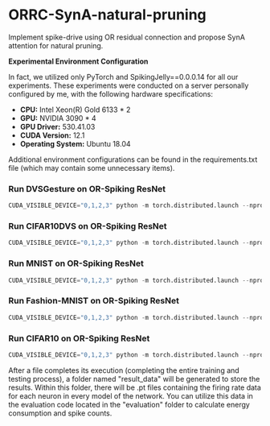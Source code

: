# ORRC-SynA-natural-pruning
Implement spike-drive using OR residual connection and propose SynA attention for natural pruning.

**Experimental Environment Configuration**

In fact, we utilized only PyTorch and SpikingJelly==0.0.0.14 for all our experiments. These experiments were conducted on a server personally configured by me, with the following hardware specifications:

- **CPU:** Intel Xeon(R) Gold 6133 * 2
- **GPU:** NVIDIA 3090 * 4
- **GPU Driver:** 530.41.03
- **CUDA Version:** 12.1
- **Operating System:** Ubuntu 18.04

Additional environment configurations can be found in the requirements.txt file (which may contain some unnecessary items).

### Run DVSGesture on OR-Spiking ResNet
```python
CUDA_VISIBLE_DEVICE="0,1,2,3" python -m torch.distributed.launch --nproc_per_node 4 OR_Spiking_ResNet_DvsGesture.py
```
### Run CIFAR10DVS on OR-Spiking ResNet
```python
CUDA_VISIBLE_DEVICE="0,1,2,3" python -m torch.distributed.launch --nproc_per_node 4 OR_Spiking_ResNet_CIFAR10DVS.py
```
### Run MNIST on OR-Spiking ResNet
```python
CUDA_VISIBLE_DEVICE="0,1,2,3" python -m torch.distributed.launch --nproc_per_node 4 OR_Spiking_ResNet_MNIST.py
```
### Run Fashion-MNIST on OR-Spiking ResNet
```python
CUDA_VISIBLE_DEVICE="0,1,2,3" python -m torch.distributed.launch --nproc_per_node 4 OR_Spiking_ResNet_FashionMNIST.py
```
### Run CIFAR10 on OR-Spiking ResNet
```python
CUDA_VISIBLE_DEVICE="0,1,2,3" python -m torch.distributed.launch --nproc_per_node 4 OR_Spiking_ResNet_CIFAR10.py
```

After a file completes its execution (completing the entire training and testing process), a folder named "result_data" will be generated to store the results. Within this folder, there will be .pt files containing the firing rate data for each neuron in every model of the network. You can utilize this data in the evaluation code located in the "evaluation" folder to calculate energy consumption and spike counts.
